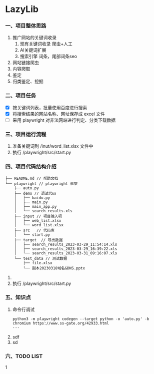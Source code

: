 # LazyLib

### 一、项目整体思路

1. 推广网站的关键词收录 
   1. 现有关键词收录 爬虫+人工
   2. AI关键词扩展 
   3. 搜索引擎 词条，尾部词条seo
2. 网站链接爬虫
3. 内容爬取
4. 鉴定
5. 归类鉴定、挖掘

### 二、项目任务
- [x] 按关键词列表，批量使用百度进行搜索
- [x] 将搜索结果的网站名称、网址保存成 excel 文件
- [ ] 采用 playwright 对非法网站进行判定、分类下载数据

### 三、项目运行流程
1. 准备关键词到 /inut/word_list.xlsx 文件中
2. 执行 /playwright/src/start.py

### 四、项目代码结构介绍
```angular2html
├── README.md // 帮助文档
└── playwright // playwright 框架
    ├── auto.py
    ├── demo // 调试代码
    │   ├── baidu.py
    │   ├── main.py
    │   ├── main_app.py
    │   └── search_results.xls
    ├── input // 项目输入项
    │   ├── web_list.xlsx
    │   └── word_list.xlsx
    ├── src   // 代码库
    │   └── start.py
    ├── target  // 导出数据
    │   ├── search_results_2023-03-29_11:54:14.xls
    │   ├── search_results_2023-03-29_16:39:22.xls
    │   └── search_results_2023-03-31_09:16:07.xls
    └── test_data // 测试数据
        ├── file.xlsx
        └── 副本20230318域名&DNS.pptx

```
1. 
2. 执行 /playwright/src/start.py


### 五、知识点
1. 命令行调试
    ```
    python3 -m playwright codegen --target python -o 'auto.py' -b chromium https://www.ss-gate.org/42933.html
    ···
2. sdf 
3. sd 

### 六、TODO LIST
1
